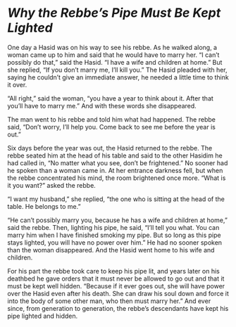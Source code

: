 # ***Why the Rebbe’s Pipe Must Be Kept Lighted***



One day a Hasid was on his way to see his rebbe. As he walked along, a woman came up to him and said that he would have to marry her. “I can’t possibly do that,” said the Hasid. “I have a wife and children at home.” But she replied, “If you don’t marry me, I’ll kill you.” The Hasid pleaded with her, saying he couldn’t give an immediate answer, he needed a little time to think it over.

“All right,” said the woman, “you have a year to think about it. After that you’ll have to marry me.” And with these words she disappeared.

The man went to his rebbe and told him what had happened. The rebbe said, “Don’t worry, I’ll help you. Come back to see me before the year is out.”

Six days before the year was out, the Hasid returned to the rebbe. The rebbe seated him at the head of his table and said to the other Hasidim he had called in, “No matter what you see, don’t be frightened.” No sooner had he spoken than a woman came in. At her entrance darkness fell, but when the rebbe concentrated his mind, the room brightened once more. “What is it you want?” asked the rebbe.

“I want my husband,” she replied, “the one who is sitting at the head of the table. He belongs to me.”

“He can’t possibly marry you, because he has a wife and children at home,” said the rebbe. Then, lighting his pipe, he said, “I’ll tell you what. You can marry him when I have finished smoking my pipe. But so long as this pipe stays lighted, you will have no power over him.” He had no sooner spoken than the woman disappeared. And the Hasid went home to his wife and children.

For his part the rebbe took care to keep his pipe lit, and years later on his deathbed he gave orders that it must never be allowed to go out and that it must be kept well hidden. “Because if it ever goes out, she will have power over the Hasid even after his death. She can draw his soul down and force it into the body of some other man, who then must marry her.” And ever since, from generation to generation, the rebbe’s descendants have kept his pipe lighted and hidden.